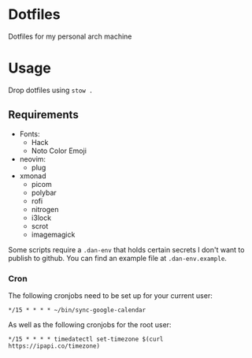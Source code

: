 # Dotfiles

Dotfiles for my personal arch machine

# Usage

Drop dotfiles using `stow .`

## Requirements

- Fonts:
  - Hack
  - Noto Color Emoji
- neovim:
  - plug
- xmonad
  - picom
  - polybar
  - rofi
  - nitrogen
  - i3lock
  - scrot
  - imagemagick

Some scripts require a `.dan-env` that holds certain secrets
I don't want to publish to github. You can find an example file
at `.dan-env.example`.

### Cron

The following cronjobs need to be set up for your current user:

```
*/15 * * * * ~/bin/sync-google-calendar
```
As well as the following cronjobs for the root user:
```
*/15 * * * * timedatectl set-timezone $(curl https://ipapi.co/timezone)
```
